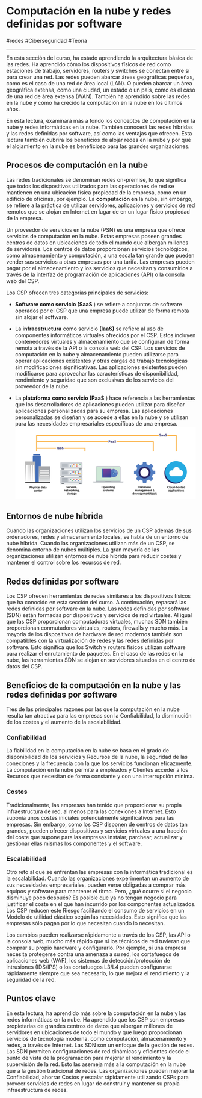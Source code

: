 # Computación en la nube y redes definidas por software
#redes #Ciberseguridad #Teoría 

---
En esta sección del curso, ha estado aprendiendo la arquitectura básica de las redes. Ha aprendido cómo los dispositivos físicos de red como estaciones de trabajo, servidores, routers y switches se conectan entre sí para crear una red. Las redes pueden abarcar áreas geográficas pequeñas, como es el caso de una red de área local (LAN). O pueden abarcar un área geográfica extensa, como una ciudad, un estado o un país, como es el caso de una red de área extensa (WAN). También ha aprendido sobre las redes en la nube y cómo ha crecido la computación en la nube en los últimos años.

En esta lectura, examinará más a fondo los conceptos de computación en la nube y redes informáticas en la nube. También conocerá las redes híbridas y las redes definidas por software, así como las ventajas que ofrecen. Esta lectura también cubrirá los beneficios de alojar redes en la nube y por qué el alojamiento en la nube es beneficioso para las grandes organizaciones.
## Procesos de computación en la nube

Las redes tradicionales se denominan redes on-premise, lo que significa que todos los dispositivos utilizados para las operaciones de red se mantienen en una ubicación física propiedad de la empresa, como en un edificio de oficinas, por ejemplo. La **computación en** la nube, sin embargo, se refiere a la práctica de utilizar servidores, aplicaciones y servicios de red remotos que se alojan en Internet en lugar de en un lugar físico propiedad de la empresa.

Un proveedor de servicios en la nube (PSN) es una empresa que ofrece servicios de computación en la nube. Estas empresas poseen grandes centros de datos en ubicaciones de todo el mundo que albergan millones de servidores. Los centros de datos proporcionan servicios tecnológicos, como almacenamiento y computación, a una escala tan grande que pueden vender sus servicios a otras empresas por una tarifa. Las empresas pueden pagar por el almacenamiento y los servicios que necesitan y consumirlos a través de la interfaz de programación de aplicaciones (API) o la consola web del CSP.

Los CSP ofrecen tres categorías principales de servicios:

- **Software como servicio (SaaS** ) se refiere a conjuntos de software operados por el CSP que una empresa puede utilizar de forma remota sin alojar el software.
    
- La **infraestructura** como servicio **(IaaS)** se refiere al uso de componentes informáticos virtuales ofrecidos por el CSP. Estos incluyen contenedores virtuales y almacenamiento que se configuran de forma remota a través de la API o la consola web del CSP. Los servicios de computación en la nube y almacenamiento pueden utilizarse para operar aplicaciones existentes y otras cargas de trabajo tecnológicas sin modificaciones significativas. Las aplicaciones existentes pueden modificarse para aprovechar las características de disponibilidad, rendimiento y seguridad que son exclusivas de los servicios del proveedor de la nube.
    
- La **plataforma como servicio (PaaS** ) hace referencia a las herramientas que los desarrolladores de aplicaciones pueden utilizar para diseñar aplicaciones personalizadas para su empresa. Las aplicaciones personalizadas se diseñan y se accede a ellas en la nube y se utilizan para las necesidades empresariales específicas de una empresa.
![CSp](img/csp.webp)
## Entornos de nube híbrida

Cuando las organizaciones utilizan los servicios de un CSP además de sus ordenadores, redes y almacenamiento locales, se habla de un entorno de nube híbrida. Cuando las organizaciones utilizan más de un CSP, se denomina entorno de nubes múltiples. La gran mayoría de las organizaciones utilizan entornos de nube híbrida para reducir costes y mantener el control sobre los recursos de red.
## Redes definidas por software

Los CSP ofrecen herramientas de redes similares a los dispositivos físicos que ha conocido en esta sección del curso. A continuación, repasará las redes definidas por software en la nube. Las redes definidas por software (SDN) están formadas por dispositivos y servicios de red virtuales. Al igual que las CSP proporcionan computadoras virtuales, muchas SDN también proporcionan conmutadores virtuales, routers, firewalls y mucho más. La mayoría de los dispositivos de hardware de red modernos también son compatibles con la virtualización de redes y las redes definidas por software. Esto significa que los Switch y routers físicos utilizan software para realizar el enrutamiento de paquetes. En el caso de las redes en la nube, las herramientas SDN se alojan en servidores situados en el centro de datos del CSP.
## Beneficios de la computación en la nube y las redes definidas por software

Tres de las principales razones por las que la computación en la nube resulta tan atractiva para las empresas son la Confiabilidad, la disminución de los costes y el aumento de la escalabilidad.
### Confiabilidad

La fiabilidad en la computación en la nube se basa en el grado de disponibilidad de los servicios y Recursos de la nube, la seguridad de las conexiones y la frecuencia con la que los servicios funcionan eficazmente. La computación en la nube permite a empleados y Clientes acceder a los Recursos que necesitan de forma constante y con una interrupción mínima.
### Costes

Tradicionalmente, las empresas han tenido que proporcionar su propia infraestructura de red, al menos para las conexiones a Internet. Esto suponía unos costes iniciales potencialmente significativos para las empresas. Sin embargo, como los CSP disponen de centros de datos tan grandes, pueden ofrecer dispositivos y servicios virtuales a una fracción del coste que supone para las empresas instalar, parchear, actualizar y gestionar ellas mismas los componentes y el software.
### Escalabilidad

Otro reto al que se enfrentan las empresas con la informática tradicional es la escalabilidad. Cuando las organizaciones experimentan un aumento de sus necesidades empresariales, pueden verse obligadas a comprar más equipos y software para mantener el ritmo. Pero, ¿qué ocurre si el negocio disminuye poco después? Es posible que ya no tengan negocio para justificar el coste en el que han incurrido por los componentes actualizados. Los CSP reducen este Riesgo facilitando el consumo de servicios en un Modelo de utilidad elástico según las necesidades. Esto significa que las empresas sólo pagan por lo que necesitan cuando lo necesitan.

Los cambios pueden realizarse rápidamente a través de los CSP, las API o la consola web, mucho más rápido que si los técnicos de red tuvieran que comprar su propio hardware y configurarlo. Por ejemplo, si una empresa necesita protegerse contra una amenaza a su red, los cortafuegos de aplicaciones web (WAF), los sistemas de detección/protección de intrusiones (IDS/IPS) o los cortafuegos L3/L4 pueden configurarse rápidamente siempre que sea necesario, lo que mejora el rendimiento y la seguridad de la red.
## Puntos clave

En esta lectura, ha aprendido más sobre la computación en la nube y las redes informáticas en la nube. Ha aprendido que los CSP son empresas propietarias de grandes centros de datos que albergan millones de servidores en ubicaciones de todo el mundo y que luego proporcionan servicios de tecnología moderna, como computación, almacenamiento y redes, a través de Internet. Las SDN son un enfoque de la gestión de redes. Las SDN permiten configuraciones de red dinámicas y eficientes desde el punto de vista de la programación para mejorar el rendimiento y la supervisión de la red. Esto las asemeja más a la computación en la nube que a la gestión tradicional de redes. Las organizaciones pueden mejorar la Confiabilidad, ahorrar Costos y escalar rápidamente utilizando CSPs para proveer servicios de redes en lugar de construir y mantener su propia infraestructura de redes.